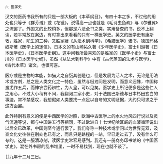     六 医学史 

   汉文的医药书我所有的只是一部大板的《本草纲目》，有四十本之多，不过他的用处也只等于《群芳谱》或《花镜》，说得高一点也就是《毛诗虫鱼疏》与《尔雅翼》之流罢了。外国文的比较稍多，但那是六法全书之类，实用备查的书，说不上翻读，若平常放在案边，有时拿出来看看的只有一样医学史。英文的医学史有康斯敦，胜家，陀生的三种，又胜家著《从法术到科学》，《希腊医学》诸书，德国玛格奴斯著《医学上的迷信》，日本文的有山崎祐久著《少年医学史》，富士川游著《日本医学史》，《日本医学史纲》。这中间我所最喜欢的是胜家的《医学小史》与富士川的《日本医学史纲》，虽然《从法术到科学》中有《古代英国的法术与医学》，《古代本草》诸文，也很可喜。

   医疗或是生物的本能，如猫犬之自舐其创是也，但是发展为活人之术，无论是用法术或方剂，总之是人类文化之一特色，虽然与梃刃同是发明，而意义迥殊，中国称蚩尤作五兵，而神农尝药辨性，为人皇，可以见矣。医学史上所记便多是这些仁人之用心，不过大小稍有不同，我翻阅二家小史，对于法国巴斯德与日本杉田玄白的事迹，常不禁感叹，我想假如人类要找一点足以自夸的文明证据，大约只可求之于这方面罢。

   此外特别有意义的便是中西医学的对照，欧洲中古医学上的水火地风四行说以及灵气流通等说，都与中国讲五行等相同，不过欧洲自十七世纪哈耳威的血液循环说出以后全已改革，中国则至今通行罢了。我们夸称一种技术或学问以为世界无双，及查文化史往往在别处也已有之，而且只是路程的一站，早已走过去了，没有什么可夸的。这是一服清凉剂，读医学史常容易感到。我还有一册商务印书馆的《中国医学史》，混在外书房的乱书堆里，一时不易找到，现在也就不谈了。

   廿九年十二月三日。

